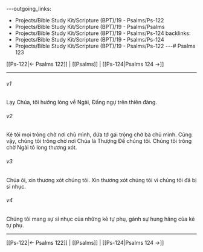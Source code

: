 ---outgoing_links:
  - Projects/Bible Study Kit/Scripture (BPT)/19 - Psalms/Ps-122
  - Projects/Bible Study Kit/Scripture (BPT)/19 - Psalms/Psalms
  - Projects/Bible Study Kit/Scripture (BPT)/19 - Psalms/Ps-124
backlinks:
  - Projects/Bible Study Kit/Scripture (BPT)/19 - Psalms/Ps-124
  - Projects/Bible Study Kit/Scripture (BPT)/19 - Psalms/Ps-122
---# Psalms 123

[[Ps-122|← Psalms 122]] | [[Psalms]] | [[Ps-124|Psalms 124 →]]
***



###### v1 
Lạy Chúa, tôi hướng lòng về Ngài, Đấng ngự trên thiên đàng. 

###### v2 
Kẻ tôi mọi trông chờ nơi chủ mình, đứa tớ gái trông chờ bà chủ mình. Cũng vậy, chúng tôi trông chờ nơi Chúa là Thượng Đế chúng tôi. Chúng tôi trông chờ Ngài tỏ lòng thương xót. 

###### v3 
Chúa ôi, xin thương xót chúng tôi. Xin thương xót chúng tôi vì chúng tôi đã bị sỉ nhục. 

###### v4 
Chúng tôi mang sự sỉ nhục của những kẻ tự phụ, gánh sự hung hăng của kẻ tự phụ.

***
[[Ps-122|← Psalms 122]] | [[Psalms]] | [[Ps-124|Psalms 124 →]]
